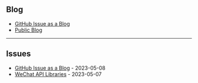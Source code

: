
Blog
---

- [GitHub Issue as a Blog](https://github.com/dylanninin/dylanninin.com/issues/72)
- [Public Blog](https://dylanninin.com)

---

Issues
---

- [GitHub Issue as a Blog](https://github.com/dylanninin/dylanninin.com/issues/72) - 2023-05-08
- [WeChat API Libraries](https://github.com/dylanninin/dylanninin.com/issues/71) - 2023-05-07
